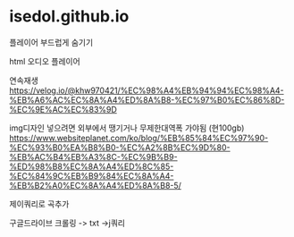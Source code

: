 # isedol.github.io

플레이어 부드럽게 숨기기

html 오디오 플레이어

연속재생
https://velog.io/@khw970421/%EC%98%A4%EB%94%94%EC%98%A4-%EB%A6%AC%EC%8A%A4%ED%8A%B8-%EC%97%B0%EC%86%8D-%EC%9E%AC%EC%83%9D

img디자인 넣으려면 외부에서 땡기거나 무제한대역폭 가야됨 (현100gb)
https://www.websiteplanet.com/ko/blog/%EB%85%84%EC%97%90-%EC%93%B0%EA%B8%B0-%EC%A2%8B%EC%9D%80-%EB%AC%B4%EB%A3%8C-%EC%9B%B9-%ED%98%B8%EC%8A%A4%ED%8C%85-%EC%84%9C%EB%B9%84%EC%8A%A4-%EB%B2%A0%EC%8A%A4%ED%8A%B8-5/


제이쿼리로 곡추가

구글드라이브 크롤링 -> txt ->j쿼리
